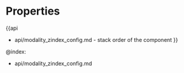 
Properties
==========

{{api
- api/modality_zindex_config.md - stack order of the component
}}

@index:
- api/modality_zindex_config.md


